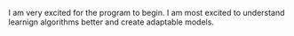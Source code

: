 I am very excited for the program to begin. I am most excited to understand learnign algorithms better and create adaptable models.
